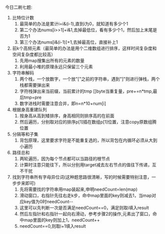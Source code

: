 今日二刷七题:
1. 比特位计数
   1. 最简单的办法是累计i=i&(i-1),直到i为0，就知道有多少个1
   2. 第二个办法nums[i>>1]+i&1,去掉最低位，看有多少个1，然后加上末尾是否为1
   3. 第三个办法nums[i&(i-1)]+1,去掉最高位，直接补上1
2. 前k个高频元素（最简单的办法是用个二维数组进行排序，这样时间复杂度和空间复杂度都比较高）
   1. 先用map搜集出所有的元素的数量
   2. 利用最小堆的原理永远只保留三个元素
3. 字符串解码
   1. 两个栈，一个放数字，一个放"["之前的字符串，遇到"]"则进行弹栈，两个栈都需要弹出来
   2. 字符栈弹出来当前缀，当前累计的tmp []byte当重复量，pre+=n*tmp,最后tmp=pre
   3. 数字进栈时需要注意合并，即n=n*10+num[i]
4. 根据身高重建队列
   1. 按身高从高到矮排序，身高相同则排序高的在前面
   2. 然后遍历，分别取对应的排序p[1]插在数组p[1]位置，注意copy原数组腾位置
5. 分隔等和子集
   1. 背包原理，这里要求字符是不能重复选的，所以背包在内循环必须从大到小遍历
6. 路径总和
   1. 两轮遍历，因为每个节点都可以当路径的根节点
   2. 计算时注意只能往下，所以分别用target减去左右节点的值往下传递，互不干扰
7. 找到字符串所有字母异位词(这种题思路很清晰，写的时候需要特别注意，一步步来即可)
   1. 先将需要找的字符串用map装起来,申明needCount=len(map)
   2. 滑动窗口，右指针先往右走k步，命中map里面的key则减去1，当map对应key值为0时needCount--
   3. 这里可以先判断一次是否满足needCount==0，满足则取i填入result
   4. 然后左指针和右指针一起向右滑动，参考步骤2的操作,元素出了窗口，命中map里面的key则加上1，needCount++
   5. needCount==0,则取i+1填入result